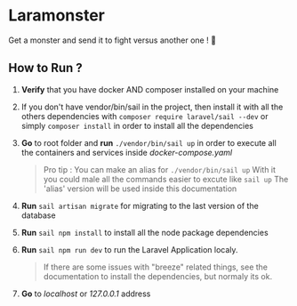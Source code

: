 # Laramonster

Get a monster and send it to fight versus another one ! 🐣

## How to Run ?

1. **Verify** that you have docker AND composer installed on your machine
2. If you don't have vendor/bin/sail in the project, then install it with all the others dependencies with `composer require laravel/sail --dev` or simply `composer install` in order to install all the dependencies
3. **Go** to root folder and **run** `./vendor/bin/sail up` in order to execute all the containers and services inside _docker-compose.yaml_

    > Pro tip : You can make an alias for `./vendor/bin/sail up`
    > With it you could male all the commands easier to excute like `sail up`
    > The 'alias' version will be used inside this documentation

4. **Run** `sail artisan migrate` for migrating to the last version of the database
5. **Run** `sail npm install` to install all the node package dependencies
6. **Run** `sail npm run dev` to run the Laravel Application localy.

    > If there are some issues with "breeze" related things, see the documentation to install the dependencies, but normaly its ok.

7. **Go** to _localhost_ or _127.0.0.1_ address
